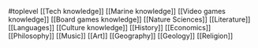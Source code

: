 #toplevel 
[[Tech knowledge]]
[[Marine knowledge]]
[[Video games knowledge]]
[[Board games knowledge]]
[[Nature Sciences]]
[[Literature]]
[[Languages]]
[[Culture knowledge]]
[[History]]
[[Economics]]
[[Philosophy]]
[[Music]]
[[Art]]
[[Geography]]
[[Geology]]
[[Religion]]
